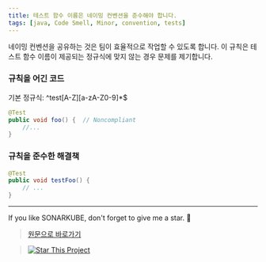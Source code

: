 ```yaml
---
title: 테스트 함수 이름은 네이밍 컨벤션을 준수해야 합니다.
tags: [java, Code Smell, Minor, convention, tests]
---
```


네이밍 컨벤션을 공유하는 것은 팀이 효율적으로 작업할 수 있도록 합니다. 이 규칙은 테스트 함수 이름이 제공되는 정규식에 맞지 않는 경우 문제를 제기합니다. 

### 규칙을 어긴 코드

기본 정규식: ^test[A-Z][a-zA-Z0-9]*$

```java
@Test
public void foo() {  // Noncompliant
    //...
}
```

### 규칙을 준수한 해결책

```java
@Test
public void testFoo() {
    // ...
}
```

---

If you like SONARKUBE, don't forget to give me a star. :star2:

> [원문으로 바로가기](https://rules.sonarsource.com/java/tag/tests/RSPEC-3578)

> [![Star This Project](https://img.shields.io/github/stars/kantabile/sonarkube.svg?label=Stars&style=social)](https://github.com/kantabile/sonarkube)
